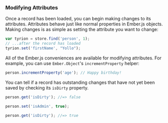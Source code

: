 ### Modifying Attributes

Once a record has been loaded, you can begin making changes to its
attributes. Attributes behave just like normal properties in Ember.js
objects. Making changes is as simple as setting the attribute you
want to change:

```js
var tyrion = store.find('person', 1);
// ...after the record has loaded
tyrion.set('firstName', "Yollo");
```

All of the Ember.js conveniences are available for
modifying attributes. For example, you can use `Ember.Object`'s
`incrementProperty` helper:

```js
person.incrementProperty('age'); // Happy birthday!
```

You can tell if a record has outstanding changes that have not yet been
saved by checking its `isDirty` property.

```js
person.get('isDirty'); //=> false

person.set('isAdmin', true);

person.get('isDirty'); //=> true
```
